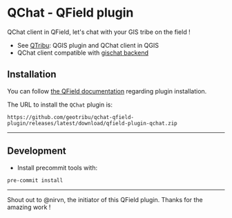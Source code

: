 # QChat - QField plugin

QChat client in QField, let's chat with your GIS tribe on the field !

- See [QTribu](https://github.com/geotribu/qtribu): QGIS plugin and QChat client in QGIS
- QChat client compatible with [gischat backend](https://github.com/geotribu/gischat)

## Installation

You can follow [the QField documentation](https://docs.qfield.org/how-to/plugins/#application-plugins) regarding plugin installation.

The URL to install the `QChat` plugin is:

```
https://github.com/geotribu/qchat-qfield-plugin/releases/latest/download/qfield-plugin-qchat.zip
```

----

## Development

- Install precommit tools with:

```sh
pre-commit install
```

----

Shout out to @nirvn, the initiator of this QField plugin. Thanks for the amazing work !
